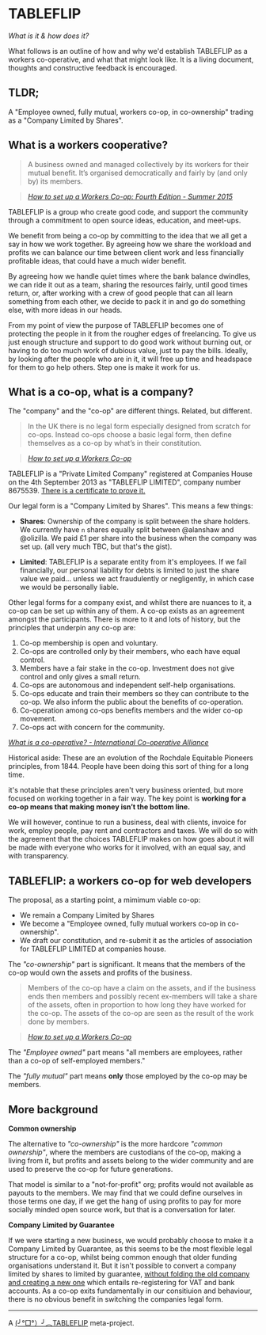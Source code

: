# TABLEFLIP

_What is it & how does it?_

What follows is an outline of how and why we'd establish TABLEFLIP as a workers co-operative, and what that might look like. It is a living document, thoughts and constructive feedback is encouraged.

## TLDR;

A "Employee owned, fully mutual, workers co-op, in co-ownership" trading as a "Company Limited by Shares".

## What is a workers cooperative?

> A business owned and managed collectively by its workers for their mutual benefit.
> It’s organised democratically and fairly by (and only by) its members.

> _[How to set up a Workers Co-op: Fourth Edition - Summer 2015][1]_

TABLEFLIP is a group who create good code, and support the community through a commitment to open source ideas, education, and meet-ups.

We benefit from being a co-op by committing to the idea that we all get a say in how we work together. By agreeing how we share the workload and profits we can balance our time between client work and less financially profitable ideas, that could have a much wider benefit.

By agreeing how we handle quiet times where the bank balance dwindles, we can ride it out as a team, sharing the resources fairly, until good times return, or, after working with a crew of good people that can all learn something from each other, we decide to pack it in and go do something else, with more ideas in our heads.

From my point of view the purpose of TABLEFLIP becomes one of protecting the people in it from the rougher edges of freelancing. To give us just enough structure and support to do good work without burning out, or having to do too much work of dubious value, just to pay the bills. Ideally, by looking after the people who are in it, it will free up time and headspace for them to go help others. Step one is make it work for us.

## What is a co-op, what is a company?

The "company" and the "co-op" are different things. Related, but different.

>  In the UK there is no legal form especially designed from scratch for co-ops.
> Instead co-ops choose a basic legal form, then define themselves as a co-op by what’s in their constitution.

> _[How to set up a Workers Co-op][1]_

TABLEFLIP is a "Private Limited Company" registered at Companies House on the 4th September 2013 as "TABLEFLIP LIMITED", company number 8675539. [There is a certificate to prove it.][2]

Our legal form is a "Company Limited by Shares". This means a few things:

- **Shares**: Ownership of the company is split between the share holders. We currently have `n` shares equally split between @alanshaw and @olizilla. We paid £1 per share into the business when the company was set up. (all very much TBC, but that's the gist).

- **Limited**: TABLEFLIP is a separate entity from it's employees. If we fail financially, our personal liability for debts is limited to just the share value we paid... unless we act fraudulently or negligently, in which case we would be personally liable.

Other legal forms for a company exist, and whilst there are nuances to it, a co-op can be set up within any of them. A co-op exists as an agreement amongst the participants. There is more to it and lots of history, but the principles that underpin any co-op are:

1. Co-op membership is open and voluntary.
2. Co-ops are controlled only by their members, who each have equal control.
3. Members have a fair stake in the co-op. Investment does not give control and only gives a small return.
4. Co-ops are autonomous and independent self-help organisations.
5. Co-ops educate and train their members so they can contribute to the co-op. We also inform the public about the benefits of co-operation.
6. Co-operation among co-ops benefits members and the wider co-op movement.
7. Co-ops act with concern for the community.

_[What is a co-operative? - International Co-operative Alliance][3]_

Historical aside: These are an evolution of the Rochdale Equitable Pioneers principles, from 1844. People have been doing this sort of thing for a long time.

it's notable that these principles aren't very business oriented, but more focused on working together in a fair way. The key point is **working for a co-op means that making money isn’t the bottom line.**

We will however, continue to run a business, deal with clients, invoice for work, employ people, pay rent and contractors and taxes. We will do so with the agreement that the choices TABLEFLIP makes on how goes about it will be made with everyone who works for it involved, with an equal say, and with transparency.

## TABLEFLIP: a workers co-op for web developers

The proposal, as a starting point, a mimimum viable co-op:

- We remain a Company Limited by Shares
- We become a "Employee owned, fully mutual workers co-op in co-ownership".
- We draft our constitution, and re-submit it as the articles of association for TABLEFLIP LIMITED at companies house.

The _"co-ownership"_ part is significant. It means that the members of the co-op would own the assets and profits of the business.

> Members of the co-op have a claim on the assets, and if the business ends then members and possibly recent ex-members will take a share of the assets, often in proportion to how long they have worked for the co-op. The assets of the co-op are seen as the result of the work done by members.

> _[How to set up a Workers Co-op][1]_

The _"Employee owned"_ part means "all members are employees, rather than a co-op of self-employed members."

The _"fully mutual"_ part means **only** those employed by the co-op may be members.

## More background

**Common ownership**

The alternative to _"co-ownership"_ is the more hardcore _"common ownership"_, where the members are custodians of the co-op, making a living from it, but profits and assets belong to the wider community and are used to preserve the co-op for future generations.

That model is similar to a "not-for-profit" org; profits would not available as payouts to the members. We may find that we could define ourselves in those terms one day, if we get the hang of using profits to pay for more socially minded open source work, but that is a conversation for later.

**Company Limited by Guarantee**

If we were starting a new business, we would probably choose to make it a Company Limited by Guarantee, as this seems to be the most flexible legal structure for a co-op, whilst being common enough that older funding organisations understand it. But it isn't possible to convert a company limited by shares to limited by guarantee, [without folding the old company and creating a new one][4] which entails re-registering for VAT and bank accounts. As a co-op exits fundamentally in our consitiuion and behaviour, there is no obvious benefit in switching the companies legal form.

---

A [(╯°□°）╯︵TABLEFLIP](https://tableflip.io) meta-project.

[1]:http://www.radicalroutes.org.uk/publicdownloads/setupaworkerscoop-lowres.pdf
[2]: https://github.com/tableflip/tableflip/blob/master/tableflip-incorporation-certificate-2013.pdf
[3]:http://ica.coop/en/what-co-operative
[4]:http://www.companylawsolutions.co.uk/converting-company-limited-by-shares-to-company-limited-by-guarantee